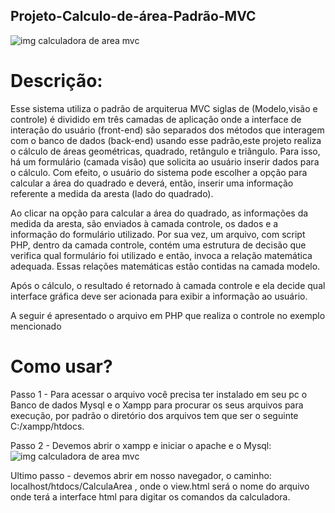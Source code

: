 ## Projeto-Calculo-de-área-Padrão-MVC


![img calculadora de area mvc](https://github.com/evandroid95/Projeto-Calculo-de-area-Padrao-MVC/blob/master/Captura%20de%20Tela%20(303).png)

# Descrição:

Esse sistema utiliza o padrão de arquiterua MVC siglas de (Modelo,visão e controle) é dividido em três camadas de aplicação onde a interface de interação do usuário (front-end) são separados dos métodos que interagem com o banco de dados (back-end) usando esse padrão,este projeto realiza o cálculo de áreas geométricas, quadrado, retângulo e triângulo. Para isso, há um formulário (camada visão) que solicita ao usuário inserir dados para o cálculo. Com efeito, o usuário do sistema pode escolher a opção para calcular a área do quadrado e deverá, então, inserir uma informação referente a medida da aresta (lado do quadrado).

Ao clicar na opção para calcular a área do quadrado, as informações da medida da aresta, são enviados à camada controle, os dados e a informação do formulário utilizado. Por sua vez, um arquivo, com script PHP, dentro da camada controle, contém uma estrutura de decisão que verifica qual formulário foi utilizado e então, invoca a relação matemática adequada. Essas relações matemáticas estão contidas na camada modelo.

Após o cálculo, o resultado é retornado à camada controle e ela decide qual interface gráfica deve ser acionada para exibir a informação ao usuário. 

A seguir é apresentado o arquivo em PHP que realiza o controle no exemplo mencionado


# Como usar?

Passo 1 - Para acessar o arquivo você precisa ter instalado em seu pc o Banco de dados Mysql e o Xampp para procurar os seus arquivos para execução,
por padrão o diretório dos arquivos tem que ser o seguinte C:/xampp/htdocs.


Passo 2 - Devemos abrir o xampp e iniciar o apache e o Mysql:
![img calculadora de area mvc](https://github.com/evandroid95/Projeto-Calculo-de-area-Padrao-MVC/blob/master/Captura%20de%20Tela%20(302).png)


Ultimo passo - devemos abrir em nosso navegador, o caminho: localhost/htdocs/CalculaArea , onde o view.html será o nome do arquivo onde terá a interface html para digitar os comandos da calculadora.
